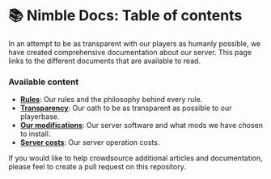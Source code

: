 # 📚 Nimble Docs: Table of contents
In an attempt to be as transparent with our players as humanly possible, we have created comprehensive documentation about our server. This page links to the different documents that are available to read.

### Available content
* **[Rules](rules.md)**: Our rules and the philosophy behind every rule.
* **[Transparency](transparency.md)**: Our oath to be as transparent as possible to our playerbase.
* **[Our modifications](mods.md)**: Our server software and what mods we have chosen to install.
* **[Server costs](costs.md)**: Our server operation costs.

If you would like to help crowdsource additional articles and documentation, please feel to create a pull request on this repository.
